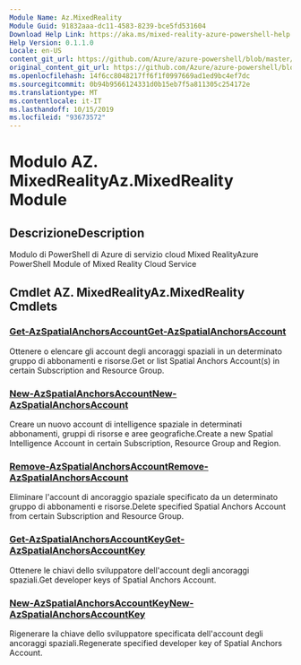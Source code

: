 ```yaml
---
Module Name: Az.MixedReality
Module Guid: 91832aaa-dc11-4583-8239-bce5fd531604
Download Help Link: https://aka.ms/mixed-reality-azure-powershell-help
Help Version: 0.1.1.0
Locale: en-US
content_git_url: https://github.com/Azure/azure-powershell/blob/master/src/MixedReality/MixedReality/help/Az.MixedReality.md
original_content_git_url: https://github.com/Azure/azure-powershell/blob/master/src/MixedReality/MixedReality/help/Az.MixedReality.md
ms.openlocfilehash: 14f6cc8048217ff6f1f0997669ad1ed9bc4ef7dc
ms.sourcegitcommit: 0b94b9566124331d0b15eb7f5a811305c254172e
ms.translationtype: MT
ms.contentlocale: it-IT
ms.lasthandoff: 10/15/2019
ms.locfileid: "93673572"
---
```

# <span data-ttu-id="e260a-101">Modulo AZ. MixedReality</span><span class="sxs-lookup"><span data-stu-id="e260a-101">Az.MixedReality Module</span></span>
## <span data-ttu-id="e260a-102">Descrizione</span><span class="sxs-lookup"><span data-stu-id="e260a-102">Description</span></span>
<span data-ttu-id="e260a-103">Modulo di PowerShell di Azure di servizio cloud Mixed Reality</span><span class="sxs-lookup"><span data-stu-id="e260a-103">Azure PowerShell Module of Mixed Reality Cloud Service</span></span>

## <span data-ttu-id="e260a-104">Cmdlet AZ. MixedReality</span><span class="sxs-lookup"><span data-stu-id="e260a-104">Az.MixedReality Cmdlets</span></span>
### [<span data-ttu-id="e260a-105">Get-AzSpatialAnchorsAccount</span><span class="sxs-lookup"><span data-stu-id="e260a-105">Get-AzSpatialAnchorsAccount</span></span>](Get-AzSpatialAnchorsAccount.md)
<span data-ttu-id="e260a-106">Ottenere o elencare gli account degli ancoraggi spaziali in un determinato gruppo di abbonamenti e risorse.</span><span class="sxs-lookup"><span data-stu-id="e260a-106">Get or list Spatial Anchors Account(s) in certain Subscription and Resource Group.</span></span>

### [<span data-ttu-id="e260a-107">New-AzSpatialAnchorsAccount</span><span class="sxs-lookup"><span data-stu-id="e260a-107">New-AzSpatialAnchorsAccount</span></span>](New-AzSpatialAnchorsAccount.md)
<span data-ttu-id="e260a-108">Creare un nuovo account di intelligence spaziale in determinati abbonamenti, gruppi di risorse e aree geografiche.</span><span class="sxs-lookup"><span data-stu-id="e260a-108">Create a new Spatial Intelligence Account in certain Subscription, Resource Group and Region.</span></span>

### [<span data-ttu-id="e260a-109">Remove-AzSpatialAnchorsAccount</span><span class="sxs-lookup"><span data-stu-id="e260a-109">Remove-AzSpatialAnchorsAccount</span></span>](Remove-AzSpatialAnchorsAccount.md)
<span data-ttu-id="e260a-110">Eliminare l'account di ancoraggio spaziale specificato da un determinato gruppo di abbonamenti e risorse.</span><span class="sxs-lookup"><span data-stu-id="e260a-110">Delete specified Spatial Anchors Account from certain Subscription and Resource Group.</span></span>

### [<span data-ttu-id="e260a-111">Get-AzSpatialAnchorsAccountKey</span><span class="sxs-lookup"><span data-stu-id="e260a-111">Get-AzSpatialAnchorsAccountKey</span></span>](Get-AzSpatialAnchorsAccountKey.md)
<span data-ttu-id="e260a-112">Ottenere le chiavi dello sviluppatore dell'account degli ancoraggi spaziali.</span><span class="sxs-lookup"><span data-stu-id="e260a-112">Get developer keys of Spatial Anchors Account.</span></span>

### [<span data-ttu-id="e260a-113">New-AzSpatialAnchorsAccountKey</span><span class="sxs-lookup"><span data-stu-id="e260a-113">New-AzSpatialAnchorsAccountKey</span></span>](New-AzSpatialAnchorsAccountKey.md)
<span data-ttu-id="e260a-114">Rigenerare la chiave dello sviluppatore specificata dell'account degli ancoraggi spaziali.</span><span class="sxs-lookup"><span data-stu-id="e260a-114">Regenerate specified developer key of Spatial Anchors Account.</span></span>
